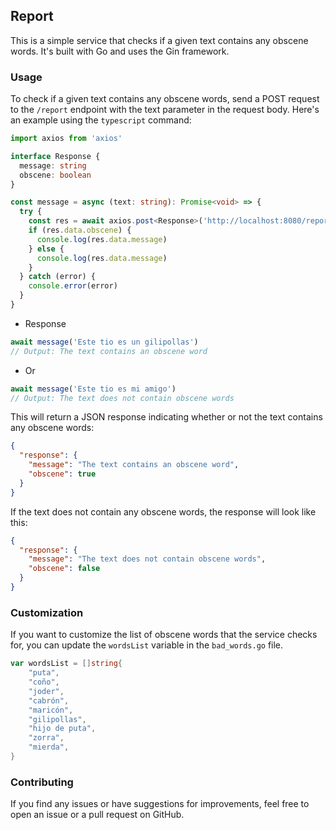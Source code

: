 ## Report

This is a simple service that checks if a given text contains any obscene words. It's built with Go and uses the Gin framework.


### Usage

To check if a given text contains any obscene words, send a POST request to the `/report` endpoint with the text parameter in the request body. Here's an example using the `typescript` command:

```typescript
import axios from 'axios'

interface Response {
  message: string
  obscene: boolean
}

const message = async (text: string): Promise<void> => {
  try {
    const res = await axios.post<Response>('http://localhost:8080/report', { text }) 
    if (res.data.obscene) {
      console.log(res.data.message)
    } else {
      console.log(res.data.message)
    }
  } catch (error) {
    console.error(error)
  }
}
```

- Response

```typescript
await message('Este tio es un gilipollas') 
// Output: The text contains an obscene word
```

- Or

```typescript
await message('Este tio es mi amigo') 
// Output: The text does not contain obscene words
```

This will return a JSON response indicating whether or not the text contains any obscene words:

```json
{
  "response": {
    "message": "The text contains an obscene word",
    "obscene": true
  }
}
```

If the text does not contain any obscene words, the response will look like this:

```json
{
  "response": {
    "message": "The text does not contain obscene words",
    "obscene": false
  }
}
```

### Customization

If you want to customize the list of obscene words that the service checks for, you can update the `wordsList` variable in the `bad_words.go` file. 

```go
var wordsList = []string{
	"puta",
	"coño",
	"joder",
	"cabrón",
	"maricón",
	"gilipollas",
	"hijo de puta",
	"zorra",
	"mierda",
}
```

### Contributing

If you find any issues or have suggestions for improvements, feel free to open an issue or a pull request on GitHub. 